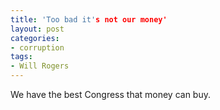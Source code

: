 ```yaml
---
title: 'Too bad it's not our money'
layout: post
categories:
- corruption
tags:
- Will Rogers
---
```


We have the best Congress that money can buy.